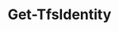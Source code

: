﻿---
title: Get-TfsIdentity
breadcrumbs: [ "Identity" ]
parent: "Identity"
description: "Gets one or more identities that represents either users or groups in Azure DevOps. This cmdlet resolves legacy identity information for use with older APIs such as the Security APIs. "
remarks: 
parameterSets: 
  "_All_": [ Collection, Current, Identity, QueryMembership, Server ] 
  "Get Identity":  
    Identity: 
      type: "object"  
      position: "0"  
      required: true  
    Collection: 
      type: "object"  
    QueryMembership: 
      type: "QueryMembership"  
    Server: 
      type: "object"  
  "Get current user":  
    Current: 
      type: "SwitchParameter"  
      required: true  
    Collection: 
      type: "object"  
    Server: 
      type: "object" 
parameters: 
  - name: "Identity" 
    description: "Specifies the user or group to be retrieved. Supported values are: User/group name, email, or ID " 
    required: true 
    globbing: false 
    position: 0 
    type: "object" 
  - name: "QueryMembership" 
    description: "Specifies how group membership information should be processed when the returned identity is a group. \"Direct\" fetches direct members (both users and groups) of the group. \"Expanded\" expands contained groups recursively and returns their contained users. \"None\" is the fastest option as it fetches no membership information. When omitted, defaults to Direct. Possible values: None, Direct, Expanded, ExpandedUp, ExpandedDown" 
    globbing: false 
    type: "QueryMembership" 
    defaultValue: "Direct" 
  - name: "Current" 
    description: "Returns an identity representing the user currently logged in to the Azure DevOps / TFS instance " 
    required: true 
    globbing: false 
    type: "SwitchParameter" 
    defaultValue: "False" 
  - name: "Collection" 
    description: "Specifies the URL to the Team Project Collection or Azure DevOps Organization to connect to, a TfsTeamProjectCollection object (Windows PowerShell only), or a VssConnection object. You can also connect to an Azure DevOps Services organizations by simply providing its name instead of the full URL. For more details, see the Get-TfsTeamProjectCollection cmdlet. When omitted, it defaults to the connection set by Connect-TfsTeamProjectCollection (if any). " 
    globbing: false 
    type: "object" 
  - name: "Server" 
    description: "Specifies the URL to the Team Foundation Server to connect to, a TfsConfigurationServer object (Windows PowerShell only), or a VssConnection object. When omitted, it defaults to the connection set by Connect-TfsConfiguration (if any). For more details, see the Get-TfsConfigurationServer cmdlet. " 
    globbing: false 
    type: "object"
inputs: 
outputs: 
  - type: "Microsoft.VisualStudio.Services.Identity.Identity" 
    description: 
notes: 
relatedLinks: 
  - text: "Online Version:" 
    uri: "https://tfscmdlets.dev/docs/cmdlets/Identity/Get-TfsIdentity"
aliases: 
examples: 
---
